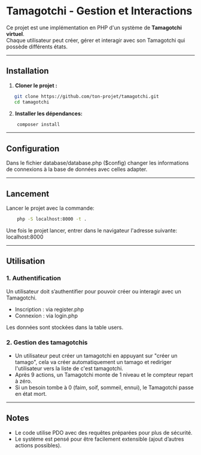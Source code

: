# Tamagotchi - Gestion et Interactions

Ce projet est une implémentation en PHP d'un système de **Tamagotchi virtuel**.  
Chaque utilisateur peut créer, gérer et interagir avec son Tamagotchi qui possède différents états.

---

## Installation
1. **Cloner le projet :**
```bash
   git clone https://github.com/ton-projet/tamagotchi.git
   cd tamagotchi
```
2. **Installer les dépendances:**
```bash
    composer install
```

---

## Configuration
Dans le fichier database/database.php ($config) changer les informations de connexions à la base de données avec celles adapter.

---

## Lancement
Lancer le projet avec la commande:
```bash
    php -S localhost:8000 -t .
```

Une fois le projet lancer, entrer dans le navigateur l'adresse suivante: localhost:8000

---

## Utilisation
### 1. Authentification
Un utilisateur doit s’authentifier pour pouvoir créer ou interagir avec un Tamagotchi.

- Inscription : via register.php
- Connexion : via login.php

Les données sont stockées dans la table users.

### 2. Gestion des tamagotchis
- Un utilisateur peut créer un tamagotchi en appuyant sur "créer un tamago", cela va créer automatiquement un tamago et rediriger l'utilisateur vers la liste de c'est tamagotchi.
- Après 9 actions, un Tamagotchi monte de 1 niveau et le compteur repart à zéro.
- Si un besoin tombe à 0 (faim, soif, sommeil, ennui), le Tamagotchi passe en état mort.

---

## Notes
- Le code utilise PDO avec des requêtes préparées pour plus de sécurité.
- Le système est pensé pour être facilement extensible (ajout d’autres actions possibles).
